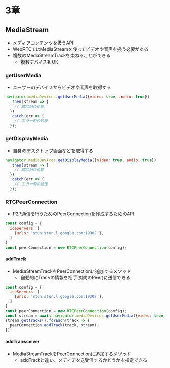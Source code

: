 # 3章

## MediaStream

- メディアコンテンツを扱うAPI
- WebRTCではMediaStreamを使ってビデオや音声を扱う必要がある
- 複数のMediaStreamTrackを束ねることができる
  - 複数デバイスもOK


### getUserMedia

- ユーザーのデバイスからビデオや音声を取得する

```js
navigator.mediaDevices.getUserMedia({video: true, audio: true})
  .then(stream => {
    // 成功時の処理
  })
  .catch(err => {
    // エラー時の処理
  });
```


### getDisplayMedia

- 自身のデスクトップ画面などを取得する

```js
navigator.mediaDevices.getDisplayMedia({video: true, audio: true})
  .then(stream => {
    // 成功時の処理
  })
  .catch(err => {
    // エラー時の処理
  });
```

### RTCPeerConnection

- P2P通信を行うためのPeerConnectionを作成するためのAPI

```js
const config = {
  iceServers: [
    {urls: 'stun:stun.l.google.com:19302'},
  ]
}
const peerConnection = new RTCPeerConnection(config);
```

#### addTrack

- MediaStreamTrackをPeerConnectionに追加するメソッド
  - 自動的にTrackの情報を相手(対向のPeer)に送信できる

```js
const config = {
  iceServers: [
    {urls: 'stun:stun.l.google.com:19302'},
  ]
}
const peerConnection = new RTCPeerConnection(config);
const stream = await navigator.mediaDevices.getUserMedia({video: true, audio: true});
stream.getTracks().forEach(track => {
  peerConnection.addTrack(track, stream);
});
```

#### addTransceiver

- MediaStreamTrackをPeerConnectionに追加するメソッド
  - addTrackと違い、メディアを送受信するかどうかを指定できる

```js
